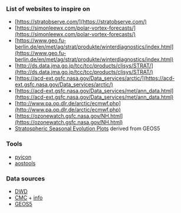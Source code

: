 ### List of websites to inspire on

  - [https://stratobserve.com/](https://stratobserve.com/)
  - [https://simonleewx.com/polar-vortex-forecasts/](https://simonleewx.com/polar-vortex-forecasts/)
  - [https://www.geo.fu-berlin.de/en/met/ag/strat/produkte/winterdiagnostics/index.html](https://www.geo.fu-berlin.de/en/met/ag/strat/produkte/winterdiagnostics/index.html)
  - [http://ds.data.jma.go.jp/tcc/tcc/products/clisys/STRAT/](http://ds.data.jma.go.jp/tcc/tcc/products/clisys/STRAT/)
  - [https://acd-ext.gsfc.nasa.gov/Data_services/arctic/](https://acd-ext.gsfc.nasa.gov/Data_services/arctic/)
  - [https://acd-ext.gsfc.nasa.gov/Data_services/met/ann_data.html](https://acd-ext.gsfc.nasa.gov/Data_services/met/ann_data.html)
  - [http://www.pa.op.dlr.de/arctic/ecmwf.php](http://www.pa.op.dlr.de/arctic/ecmwf.php)
  - [https://ozonewatch.gsfc.nasa.gov/NH.html](https://ozonewatch.gsfc.nasa.gov/NH.html)
  - [Stratospheric Seasonal Evolution Plots](https://acd-ext.gsfc.nasa.gov/Data_services/Current/seasonal_strat/seasonal_strat.html) derived from GEOS5

  

### Tools

  - [pyicon](https://gitlab.dkrz.de/m300602/pyicon)
  - [aostools](https://github.com/mjucker/aostools)
  
  
### Data sources

  - [DWD](https://opendata.dwd.de/)
  - [CMC](https://dd.weather.gc.ca/) + [info](https://weather.gc.ca/grib/grib2_ens_geps_e.html)
  - [GEOS5](https://opendap.nccs.nasa.gov/dods/GEOS-5/fp/0.25_deg/fcast)
